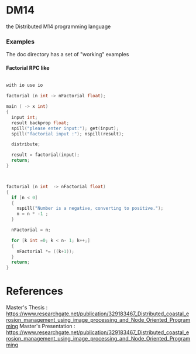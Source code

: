 # DM14
the Distributed M14 programming language

### Examples

The doc directory has a set of "working" examples 

#### Factorial RPC like

```cpp

with io use io

factorial (n int -> nFactorial float);

main ( -> x int)
{
  input int;
  result backprop float;
  spill("please enter input:"); get(input);
  spill("factorial input :"); nspill(result);

  distribute;

  result = factorial(input);
  return;
}



factorial (n int  -> nFactorial float)
{
  if [n < 0]  
  {
    nspill("Number is a negative, converting to positive.");
    n = n * -1 ;
  }

  nFactorial = n;

  for [k int =0; k < n- 1; k++;]  
  {
    nFactorial *= ((k+1));
  }
  return;
}
```
# References

Master's Thesis : https://www.researchgate.net/publication/329183467_Distributed_coastal_erosion_management_using_image_processing_and_Node_Oriented_Programming
Master's Presentation : https://www.researchgate.net/publication/329183467_Distributed_coastal_erosion_management_using_image_processing_and_Node_Oriented_Programming
